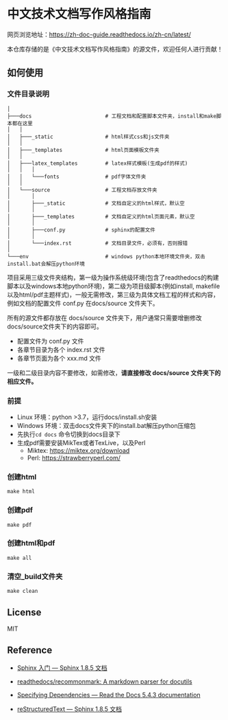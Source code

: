 # 中文技术文档写作风格指南

网页浏览地址：<https://zh-doc-guide.readthedocs.io/zh-cn/latest/>

本仓库存储的是《中文技术文档写作风格指南》的源文件，欢迎任何人进行贡献！

## 如何使用

### 文件目录说明

```
│
├───docs                        # 工程文档和配置脚本文件夹，install和make脚本都在这里
│   │
│   ├───_static                 # html样式css和js文件夹
│   │
│   ├───_templates              # html页面模板文件夹
│   │
│   ├───latex_templates         # latex样式模板(生成pdf的样式)
│   │   │
│   │   └───fonts               # pdf字体文件夹
│   │
│   └───source                  # 工程文档存放文件夹
│       │
│       ├───_static             # 文档自定义的html样式，默认空
│       │
│       ├───_templates          # 文档自定义的html页面元素，默认空
│       │
│       ├───conf.py             # sphinx的配置文件
│       │
│       └───index.rst           # 文档目录文件，必须有，否则报错
│
└───env                         # windows python本地环境文件夹，双击install.bat会解压python环境

```

项目采用三级文件夹结构，第一级为操作系统级环境(包含了readthedocs的构建脚本以及windows本地python环境)，第二级为项目级脚本(例如install, makefile以及html/pdf主题样式)，一般无需修改，第三级为具体文档工程的样式和内容，例如文档的配置文件 conf.py 在docs/source 文件夹下。

所有的源文件都存放在 docs/source 文件夹下，用户通常只需要增删修改docs/source文件夹下的内容即可。

- 配置文件为 conf.py 文件
- 各章节目录为各个 index.rst 文件
- 各章节页面为各个 xxx.md 文件

一级和二级目录内容不要修改，如需修改，**请直接修改 docs/source 文件夹下的相应文件。**

### 前提
- Linux 环境：python >3.7，运行docs/install.sh安装
- Windows 环境：双击docs文件夹下的install.bat解压python压缩包
- 先执行```cd docs``` 命令切换到docs目录下
- 生成pdf需要安装MikTex或者TexLive，以及Perl
    - Miktex: https://miktex.org/download
    - Perl: https://strawberryperl.com/

### 创建html

```
make html
```

### 创建pdf

```
make pdf
```

### 创建html和pdf

```
make all
```

### 清空_build文件夹

```
make clean
```

## License

MIT

## Reference

- [Sphinx 入门 — Sphinx 1.8.5 文档](https://sphinx-doc.readthedocs.io/zh_CN/master/usage/quickstart.html#adding-content)

- [readthedocs/recommonmark: A markdown parser for docutils](https://github.com/readthedocs/recommonmark#linking-to-headings-in-other-files)

- [Specifying Dependencies — Read the Docs 5.4.3 documentation](https://docs.readthedocs.io/en/latest/guides/specifying-dependencies.html)

- [reStructuredText — Sphinx 1.8.5 文档](https://sphinx-doc.readthedocs.io/zh_CN/master/usage/restructuredtext/index.html)
